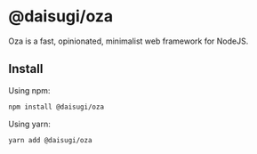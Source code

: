 # @daisugi/oza

Oza is a fast, opinionated, minimalist web framework for NodeJS.

## Install

Using npm:

```sh
npm install @daisugi/oza
```

Using yarn:

```sh
yarn add @daisugi/oza
```
